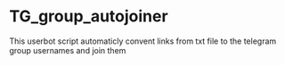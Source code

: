 # TG_group_autojoiner
This userbot script automaticly convent links from txt file to the telegram group usernames and join them 
